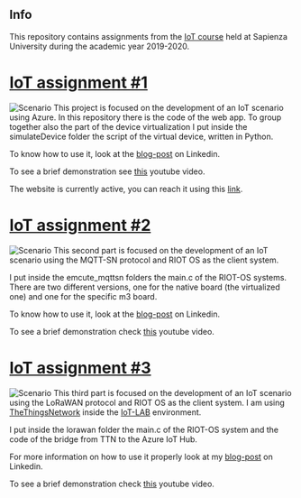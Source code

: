 ## Info
This repository contains assignments from the [IoT course](http://ichatz.me/Site/InternetOfThings2020) held at Sapienza University during the academic year 2019-2020.

# [IoT assignment #1](http://ichatz.me/Site/InternetOfThings2020-Assignment1)
![Scenario](https://i.imgur.com/uK8sw4W.jpg)
This project is focused on the development of an IoT scenario using Azure.
In this repository there is the code of the web app.
To group together also the part of the device virtualization I put inside the simulateDevice folder the script of the virtual device, written in Python.

To know how to use it, look at the [blog-post](https://www.linkedin.com/pulse/hands-on-guide-data-visualization-virtualized-iot-devices-sigillo/) on Linkedin.

To see a brief demonstration see [this](https://youtu.be/eh-pfFC6mXE) youtube video.

The website is currently active, you can reach it using this [link](https://testiotwebapp2020.azurewebsites.net/).

# [IoT assignment #2](http://ichatz.me/Site/InternetOfThings2020-Assignment2)
![Scenario](https://i.imgur.com/R8YZk42.jpg)
This second part is focused on the development of an IoT scenario using the MQTT-SN protocol and RIOT OS as the client system.

I put inside the emcute_mqttsn folders the main.c of the RIOT-OS systems.
There are two different versions, one for the native board (the virtualized one) and one for the specific m3 board.
 
To know how to use it, look at the [blog-post](https://www.linkedin.com/pulse/hands-on-guide-riot-os-weather-stations-sending-data-via-sigillo/) on Linkedin.

To see a brief demonstration check [this](https://youtu.be/HTMhLlW72PM) youtube video.

# [IoT assignment #3](http://ichatz.me/Site/InternetOfThings2020-Assignment3)
![Scenario](https://i.imgur.com/KS1ILMr.jpg)
This third part is focused on the development of an IoT scenario using the LoRaWAN protocol and RIOT OS as the client system. I am using [TheThingsNetwork](https://www.thethingsnetwork.org/) inside the [IoT-LAB](https://www.iot-lab.info/) environment.

I put inside the lorawan folder the main.c of the RIOT-OS system and the code of the bridge from TTN to the Azure IoT Hub.
 
For more information on how to use it properly look at my [blog-post](https://www.linkedin.com/pulse/hands-on-guide-3-riot-os-weather-stations-sending-data-luigi-sigillo) on Linkedin.

To see a brief demonstration check [this](https://youtu.be/XWdK8wb6FHY) youtube video.


